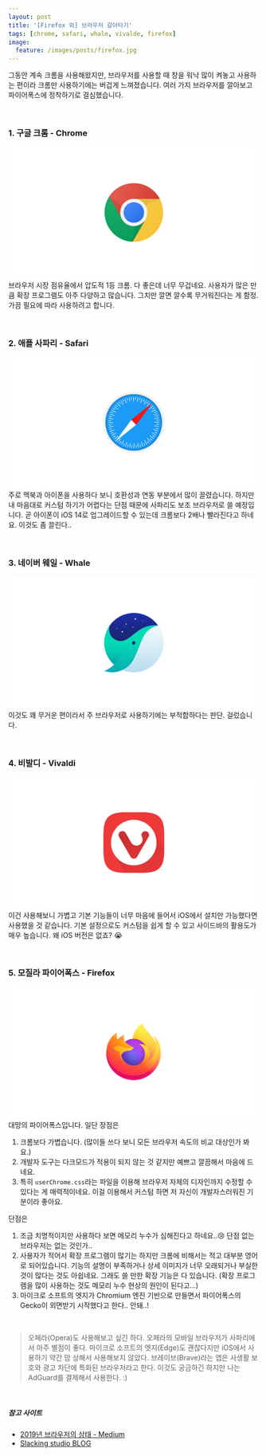 ```yaml
---
layout: post
title: '[Firefox 외] 브라우저 갈아타기'
tags: [chrome, safari, whale, vivalde, firefox]
image:
  feature: /images/posts/firefox.jpg
---
```


그동안 계속 크롬을 사용해왔지만, 브라우저를 사용할 때 창을 워낙 많이 켜놓고 사용하는 편이라 크롬만 사용하기에는 버겁게 느껴졌습니다. 여러 가지 브라우저를 깔아보고 파이어폭스에 정착하기로 결심했습니다.

<br>

### 1. 구글 크롬 - Chrome
![구글 크롬](/images/posts/2020-09-18/chrome.jpg)
브라우저 시장 점유율에서 압도적 1등 크롬. 다 좋은데 너무 무겁네요. 사용자가 많은 만큼 확장 프로그램도 아주 다양하고 많습니다. 그치만 깔면 깔수록 무거워진다는 게 함정. 가끔 필요에 따라 사용하려고 합니다.

<br>

### 2. 애플 사파리 - Safari
![구글 크롬](/images/posts/2020-09-18/safari.jpg)
주로 맥북과 아이폰을 사용하다 보니 호환성과 연동 부분에서 많이 끌렸습니다. 하지만 내 마음대로 커스텀 하기가 어렵다는 단점 때문에 사파리도 보조 브라우저로 쓸 예정입니다. 곧 아이폰이 iOS 14로 업그레이드할 수 있는데 크롬보다 2배나 빨라진다고 하네요. 이것도 좀 끌린다..

<br>

### 3. 네이버 웨일 - Whale
![구글 크롬](/images/posts/2020-09-18/whale.jpg)
이것도 꽤 무거운 편이라서 주 브라우저로 사용하기에는 부적합하다는 판단. 걸렀습니다.

<br>

### 4. 비발디 - Vivaldi
![구글 크롬](/images/posts/2020-09-18/vivaldi.jpg)
이건 사용해보니 가볍고 기본 기능들이 너무 마음에 들어서 iOS에서 설치만 가능했다면 사용했을 것 같습니다. 기본 설정으로도 커스텀을 쉽게 할 수 있고 사이드바의 활용도가 매우 높습니다. 왜 iOS 버전은 없죠? 😭

<br>

### 5. 모질라 파이어폭스 - Firefox
![구글 크롬](/images/posts/firefox.jpg)
대망의 파이어폭스입니다. 일단 장점은
1. 크롬보다 가볍습니다. (많이들 쓰다 보니 모든 브라우저 속도의 비교 대상인가 봐요.)
2. 개발자 도구는 다크모드가 적용이 되지 않는 것 같지만 예쁘고 깔끔해서 마음에 드네요.
3. 특히 `userChrome.css`라는 파일을 이용해 브라우저 자체의  디자인까지 수정할 수 있다는 게 매력적이네요. 이걸 이용해서 커스텀 하면 저 자신이 개발자스러워진 기분이라 좋아요.

단점은
1. 조금 치명적이지만 사용하다 보면 메모리 누수가 심해진다고 하네요..😢 단점 없는 브라우저는 없는 것인가..
2. 사용자가 적어서 확장 프로그램이 많기는 하지만 크롬에 비해서는 적고 대부분 영어로 되어있습니다. 기능의 설명이 부족하거나 상세 이미지가 너무 오래되거나 부실한 것이 많다는 것도 아쉽네요. 그래도 쓸 만한 확장 기능은 다 있습니다.  (확장 프로그램을 많이 사용하는 것도 메모리 누수 현상의 원인이 된다고…)
3. 마이크로 소프트의 엣지가 Chromium 엔진 기반으로 만들면서 파이어폭스의 Gecko이 외면받기 시작했다고 한다.. 안돼..!

<br>

> 오페라(Opera)도 사용해보고 싶긴 하다. 오페라의 모바일 브라우저가 사파리에서 아주 별점이 좋다.
> 마이크로 소프트의 엣지(Edge)도 괜찮다지만 iOS에서 사용하기 약간 맘 상해서 사용해보지 않았다.
> 브레이브(Brave)라는 앱은 사생활 보호와 광고 차단에 특화된 브라우저라고 한다. 이것도 궁금하긴 하지만 나는 AdGuard를 결제해서 사용한다. :)

<br>

##### 참고 사이트
- [2019년 브라우저의 상태 - Medium](https://medium.com/@euncho/2019%EB%85%84-%EB%B8%8C%EB%9D%BC%EC%9A%B0%EC%A0%80%EC%9D%98-%EC%83%81%ED%83%9C-e73ab86bcbd0)
- [Slacking studio BLOG](https://blog.eunsatio.io/chitchat/2020-%EC%9B%B9-%EB%B8%8C%EB%9D%BC%EC%9A%B0%EC%A0%80-%EC%B6%94%EC%B2%9C-%EA%B7%B8%EB%A6%AC%EA%B3%A0-%EC%86%8C%EC%8B%9D)